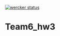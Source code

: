[![wercker status](https://app.wercker.com/status/bee0d3972aab104c46f32f968dbe3f43/m "wercker status")](https://app.wercker.com/project/bykey/bee0d3972aab104c46f32f968dbe3f43)

# Team6_hw3
